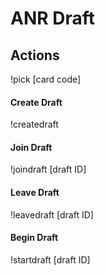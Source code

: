 # ANR Draft

## Actions

!pick [card code]

#### Create Draft

!createdraft

#### Join Draft

!joindraft [draft ID]

#### Leave Draft

!leavedraft [draft ID]

#### Begin Draft

!startdraft [draft ID]
